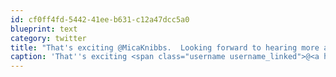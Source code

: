 ```yaml
---
id: cf0ff4fd-5442-41ee-b631-c12a47dcc5a0
blueprint: text
category: twitter
title: "That's exciting @MicaKnibbs.  Looking forward to hearing more about it!"
caption: 'That''s exciting <span class="username username_linked">@<a href="https://twitter.com/MicaKnibbs" title="Mica Knibbs">MicaKnibbs</a></span>.  Looking forward to hearing more about it!'
---
```

